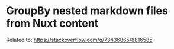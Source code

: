 # GroupBy nested markdown files from Nuxt content

Related to: https://stackoverflow.com/q/73436865/8816585
